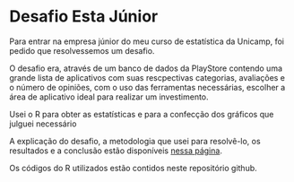 # Desafio Esta Júnior
<p>Para entrar na empresa júnior do meu curso de estatística da Unicamp, foi pedido que resolvessemos um desafio.</p>
<p>O desafio era, através de um banco de dados da PlayStore contendo uma grande lista de aplicativos com suas rescpectivas categorias, avaliações e o número de opiniões,
  com o uso das ferramentas necessárias, escolher a área de aplicativo ideal para realizar um investimento.</p>
<p>Usei o R para obter as estatísticas e para a confecção dos gráficos que julguei necessário</p>
<p>A explicação do desafio, a metodologia que usei para resolvê-lo, os resultados e a conclusão estão disponíveis <a href='https://malcolmreis02.github.io/desafio-aplicativo-ideal/'>nessa página</a>.</p>
<p>Os códigos do R utilizados estão contidos neste repositório github.</p>
